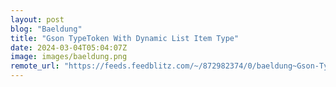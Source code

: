 ```yaml
---
layout: post
blog: "Baeldung"
title: "Gson TypeToken With Dynamic List Item Type"
date: 2024-03-04T05:04:07Z
image: images/baeldung.png
remote_url: "https://feeds.feedblitz.com/~/872982374/0/baeldung~Gson-TypeToken-With-Dynamic-List-Item-Type"
---
```

